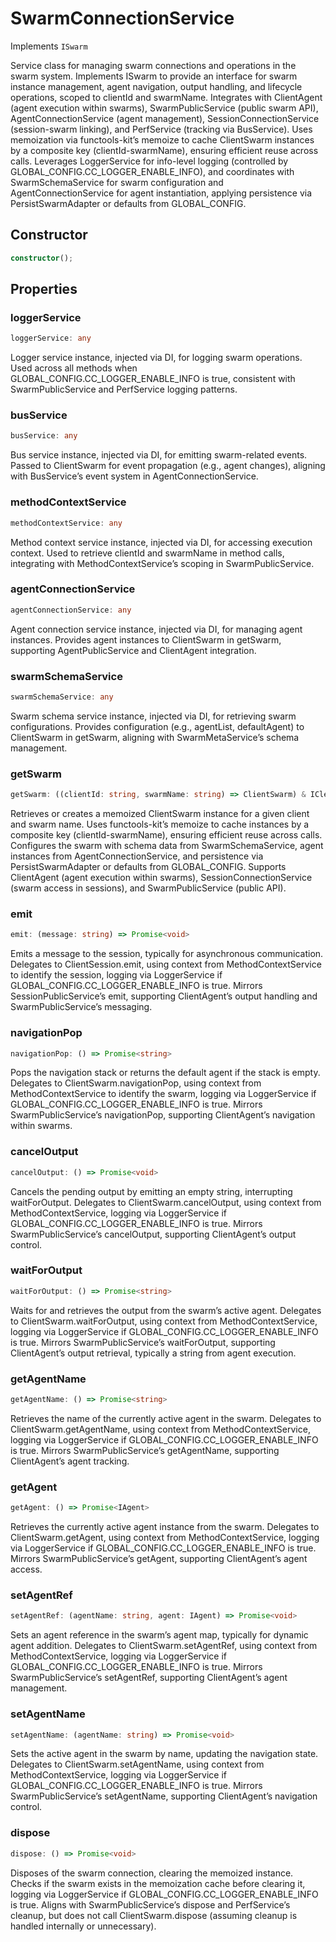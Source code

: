 # SwarmConnectionService

Implements `ISwarm`

Service class for managing swarm connections and operations in the swarm system.
Implements ISwarm to provide an interface for swarm instance management, agent navigation, output handling, and lifecycle operations, scoped to clientId and swarmName.
Integrates with ClientAgent (agent execution within swarms), SwarmPublicService (public swarm API), AgentConnectionService (agent management), SessionConnectionService (session-swarm linking), and PerfService (tracking via BusService).
Uses memoization via functools-kit’s memoize to cache ClientSwarm instances by a composite key (clientId-swarmName), ensuring efficient reuse across calls.
Leverages LoggerService for info-level logging (controlled by GLOBAL_CONFIG.CC_LOGGER_ENABLE_INFO), and coordinates with SwarmSchemaService for swarm configuration and AgentConnectionService for agent instantiation, applying persistence via PersistSwarmAdapter or defaults from GLOBAL_CONFIG.

## Constructor

```ts
constructor();
```

## Properties

### loggerService

```ts
loggerService: any
```

Logger service instance, injected via DI, for logging swarm operations.
Used across all methods when GLOBAL_CONFIG.CC_LOGGER_ENABLE_INFO is true, consistent with SwarmPublicService and PerfService logging patterns.

### busService

```ts
busService: any
```

Bus service instance, injected via DI, for emitting swarm-related events.
Passed to ClientSwarm for event propagation (e.g., agent changes), aligning with BusService’s event system in AgentConnectionService.

### methodContextService

```ts
methodContextService: any
```

Method context service instance, injected via DI, for accessing execution context.
Used to retrieve clientId and swarmName in method calls, integrating with MethodContextService’s scoping in SwarmPublicService.

### agentConnectionService

```ts
agentConnectionService: any
```

Agent connection service instance, injected via DI, for managing agent instances.
Provides agent instances to ClientSwarm in getSwarm, supporting AgentPublicService and ClientAgent integration.

### swarmSchemaService

```ts
swarmSchemaService: any
```

Swarm schema service instance, injected via DI, for retrieving swarm configurations.
Provides configuration (e.g., agentList, defaultAgent) to ClientSwarm in getSwarm, aligning with SwarmMetaService’s schema management.

### getSwarm

```ts
getSwarm: ((clientId: string, swarmName: string) => ClientSwarm) & IClearableMemoize<string> & IControlMemoize<string, ClientSwarm>
```

Retrieves or creates a memoized ClientSwarm instance for a given client and swarm name.
Uses functools-kit’s memoize to cache instances by a composite key (clientId-swarmName), ensuring efficient reuse across calls.
Configures the swarm with schema data from SwarmSchemaService, agent instances from AgentConnectionService, and persistence via PersistSwarmAdapter or defaults from GLOBAL_CONFIG.
Supports ClientAgent (agent execution within swarms), SessionConnectionService (swarm access in sessions), and SwarmPublicService (public API).

### emit

```ts
emit: (message: string) => Promise<void>
```

Emits a message to the session, typically for asynchronous communication.
Delegates to ClientSession.emit, using context from MethodContextService to identify the session, logging via LoggerService if GLOBAL_CONFIG.CC_LOGGER_ENABLE_INFO is true.
Mirrors SessionPublicService’s emit, supporting ClientAgent’s output handling and SwarmPublicService’s messaging.

### navigationPop

```ts
navigationPop: () => Promise<string>
```

Pops the navigation stack or returns the default agent if the stack is empty.
Delegates to ClientSwarm.navigationPop, using context from MethodContextService to identify the swarm, logging via LoggerService if GLOBAL_CONFIG.CC_LOGGER_ENABLE_INFO is true.
Mirrors SwarmPublicService’s navigationPop, supporting ClientAgent’s navigation within swarms.

### cancelOutput

```ts
cancelOutput: () => Promise<void>
```

Cancels the pending output by emitting an empty string, interrupting waitForOutput.
Delegates to ClientSwarm.cancelOutput, using context from MethodContextService, logging via LoggerService if GLOBAL_CONFIG.CC_LOGGER_ENABLE_INFO is true.
Mirrors SwarmPublicService’s cancelOutput, supporting ClientAgent’s output control.

### waitForOutput

```ts
waitForOutput: () => Promise<string>
```

Waits for and retrieves the output from the swarm’s active agent.
Delegates to ClientSwarm.waitForOutput, using context from MethodContextService, logging via LoggerService if GLOBAL_CONFIG.CC_LOGGER_ENABLE_INFO is true.
Mirrors SwarmPublicService’s waitForOutput, supporting ClientAgent’s output retrieval, typically a string from agent execution.

### getAgentName

```ts
getAgentName: () => Promise<string>
```

Retrieves the name of the currently active agent in the swarm.
Delegates to ClientSwarm.getAgentName, using context from MethodContextService, logging via LoggerService if GLOBAL_CONFIG.CC_LOGGER_ENABLE_INFO is true.
Mirrors SwarmPublicService’s getAgentName, supporting ClientAgent’s agent tracking.

### getAgent

```ts
getAgent: () => Promise<IAgent>
```

Retrieves the currently active agent instance from the swarm.
Delegates to ClientSwarm.getAgent, using context from MethodContextService, logging via LoggerService if GLOBAL_CONFIG.CC_LOGGER_ENABLE_INFO is true.
Mirrors SwarmPublicService’s getAgent, supporting ClientAgent’s agent access.

### setAgentRef

```ts
setAgentRef: (agentName: string, agent: IAgent) => Promise<void>
```

Sets an agent reference in the swarm’s agent map, typically for dynamic agent addition.
Delegates to ClientSwarm.setAgentRef, using context from MethodContextService, logging via LoggerService if GLOBAL_CONFIG.CC_LOGGER_ENABLE_INFO is true.
Mirrors SwarmPublicService’s setAgentRef, supporting ClientAgent’s agent management.

### setAgentName

```ts
setAgentName: (agentName: string) => Promise<void>
```

Sets the active agent in the swarm by name, updating the navigation state.
Delegates to ClientSwarm.setAgentName, using context from MethodContextService, logging via LoggerService if GLOBAL_CONFIG.CC_LOGGER_ENABLE_INFO is true.
Mirrors SwarmPublicService’s setAgentName, supporting ClientAgent’s navigation control.

### dispose

```ts
dispose: () => Promise<void>
```

Disposes of the swarm connection, clearing the memoized instance.
Checks if the swarm exists in the memoization cache before clearing it, logging via LoggerService if GLOBAL_CONFIG.CC_LOGGER_ENABLE_INFO is true.
Aligns with SwarmPublicService’s dispose and PerfService’s cleanup, but does not call ClientSwarm.dispose (assuming cleanup is handled internally or unnecessary).
